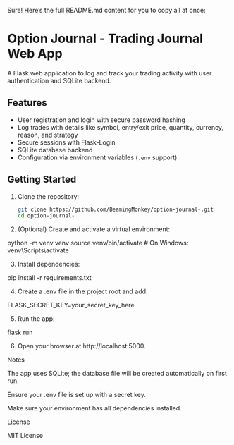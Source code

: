 Sure! Here’s the full README.md content for you to copy all at once:

# Option Journal - Trading Journal Web App

A Flask web application to log and track your trading activity with user authentication and SQLite backend.

## Features

- User registration and login with secure password hashing
- Log trades with details like symbol, entry/exit price, quantity, currency, reason, and strategy
- Secure sessions with Flask-Login
- SQLite database backend
- Configuration via environment variables (`.env` support)

## Getting Started

1. Clone the repository:

   ```bash
   git clone https://github.com/BeamingMonkey/option-journal-.git
   cd option-journal-

2. (Optional) Create and activate a virtual environment:

python -m venv venv
source venv/bin/activate  # On Windows: venv\Scripts\activate


3. Install dependencies:

pip install -r requirements.txt


4. Create a .env file in the project root and add:

FLASK_SECRET_KEY=your_secret_key_here


5. Run the app:

flask run


6. Open your browser at http://localhost:5000.



Notes

The app uses SQLite; the database file will be created automatically on first run.

Ensure your .env file is set up with a secret key.

Make sure your environment has all dependencies installed.


License

MIT License


